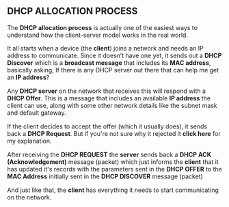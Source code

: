 ## DHCP ALLOCATION PROCESS
The **DHCP allocation process** is actually one of the easiest ways to understand how the client-server model works in the real world.<p style="margin-bottom: 15px;">It all starts when a device (the **client**) joins a network and needs an IP address to communicate. Since it doesn’t have one yet, it sends out a **DHCP Discover** which is a **broadcast message** that includes its **MAC address**, basically asking, If there is any DHCP server out there that can help me get an **IP address**?</p><p style="margin-bottom: 15px;">Any **DHCP server** on the network that receives this will respond with a **DHCP Offer**. This is a message that includes an available **IP address** the client can use, along with some other network details like the subnet mask and default gateway.</p><p style="margin-bottom: 15px;">If the client decides to accept the offer (which it usually does), it sends back a **DHCP Request**. But if you're not sure why it rejected it **click here** for my explanation.</p><p style="margin-bottom: 15px;">After receiving the **DHCP REQUEST** the **server** sends back a **DHCP ACK (Acknowledgement)** message (packet) which just informs the **client** that it has updated it's records with the parameters sent in the **DHCP OFFER** to the **MAC Address** initially sent in the  **DHCP DISCOVER** message (packet)</p><p style="margin-bottom: 15px;">And just like that, the **client** has everything it needs to start communicating on the network.</p>
